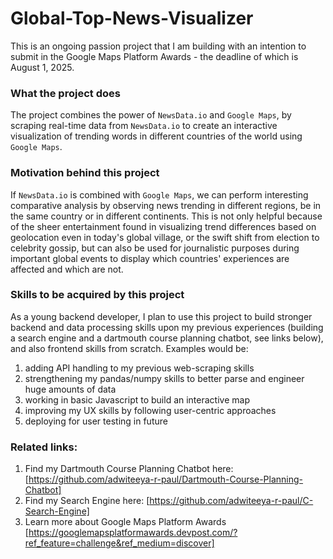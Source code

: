 # Global-Top-News-Visualizer

This is an ongoing passion project that I am building with an intention to submit in the Google Maps Platform Awards - the deadline of which is August 1, 2025. 

### What the project does

The project combines the power of `NewsData.io` and `Google Maps`, by scraping real-time data from `NewsData.io` to create an interactive visualization of trending words in different countries of the world using `Google Maps`.

### Motivation behind this project

If `NewsData.io` is combined with `Google Maps`, we can perform interesting comparative analysis by observing news trending in different regions, be in the same country or in different continents. This is not only helpful because of the sheer entertainment found in visualizing trend differences based on geolocation even in today's global village, or the swift shift from election to celebrity gossip, but can also be used for journalistic purposes during important global events to display which countries' experiences are affected and which are not. 


### Skills to be acquired by this project 

As a young backend developer, I plan to use this project to build stronger backend and data processing skills upon my previous experiences (building a search engine and a dartmouth course planning chatbot, see links below), and also frontend skills from scratch. Examples would be:

1. adding API handling to my previous web-scraping skills 
2. strengthening my pandas/numpy skills to better parse and engineer huge amounts of data
3. working in basic Javascript to build an interactive map
4. improving my UX skills by following user-centric approaches
5. deploying for user testing in future


### Related links:

1. Find my Dartmouth Course Planning Chatbot here: [https://github.com/adwiteeya-r-paul/Dartmouth-Course-Planning-Chatbot]
2. Find my Search Engine here: [https://github.com/adwiteeya-r-paul/C-Search-Engine]
3. Learn more about Google Maps Platform Awards [https://googlemapsplatformawards.devpost.com/?ref_feature=challenge&ref_medium=discover]






